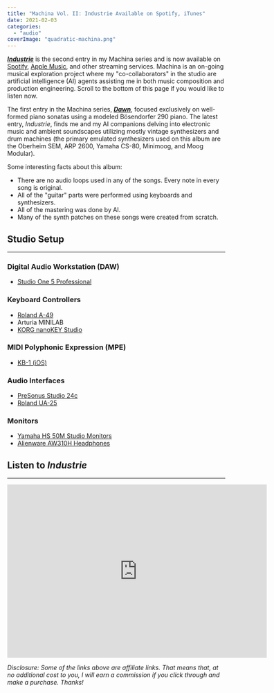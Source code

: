 ```yaml
---
title: "Machina Vol. II: Industrie Available on Spotify, iTunes"
date: 2021-02-03
categories: 
  - "audio"
coverImage: "quadratic-machina.png"
---
```


[_**Industrie**_](https://open.spotify.com/album/4pqgarpedeNp7cghkFAWme?si=gdA7ZOABRC-cE9BBpX9Y-g) is the second entry in my Machina series and is now available on [Spotify](https://open.spotify.com/album/4pqgarpedeNp7cghkFAWme?si=gdA7ZOABRC-cE9BBpX9Y-g), [Apple Music](https://music.apple.com/us/album/machina-vol-ii-industrie/1551848601?uo=4&app=apple+music), and other streaming services. Machina is an on-going musical exploration project where my "co-collaborators" in the studio are artificial intelligence (AI) agents assisting me in both music composition and production engineering. Scroll to the bottom of this page if you would like to listen now.

The first entry in the Machina series, **_[Dawn](https://open.spotify.com/album/5TeGGZc3OPGheoPrlmmeTM?si=2ZQteaNYRhyev0fiHZun2Q)_**, focused exclusively on well-formed piano sonatas using a modeled Bösendorfer 290 piano. The latest entry, _Industrie_, finds me and my AI companions delving into electronic music and ambient soundscapes utilizing mostly vintage synthesizers and drum machines (the primary emulated synthesizers used on this album are the Oberheim SEM, ARP 2600, Yamaha CS-80, Minimoog, and Moog Modular).

Some interesting facts about this album:

- There are no audio loops used in any of the songs. Every note in every song is original.
- All of the "guitar" parts were performed using keyboards and synthesizers.
- All of the mastering was done by AI.
- Many of the synth patches on these songs were created from scratch.

## Studio Setup

* * *

### Digital Audio Workstation (DAW)

- [Studio One 5 Professional](https://amzn.to/3pNjI2P)

### Keyboard Controllers

- [Roland A-49](https://amzn.to/3tp6StF)
- Arturia MINILAB
- [KORG nanoKEY Studio](https://amzn.to/3cCy6aa)

### MIDI Polyphonic Expression (MPE)

- [KB-1 (iOS)](http://numericalaudio.com/kb1/)

### Audio Interfaces

- [PreSonus Studio 24c](https://www.amazon.com/gp/product/B07L9MWWDK/ref=as_li_tl?ie=UTF8&camp=1789&creative=9325&creativeASIN=B07L9MWWDK&linkCode=as2&tag=quadraticgame-20&linkId=7007f253cfe41e3179481bc360ae219f)
- [Roland UA-25](https://amzn.to/36DjnIi)

### Monitors

- [Yamaha HS 50M Studio Monitors](https://amzn.to/3pPL743)
- [Alienware AW310H Headphones](https://amzn.to/3rimddz)

## Listen to _Industrie_

* * *

<iframe src="https://open.spotify.com/embed/album/4pqgarpedeNp7cghkFAWme" width="600" height="400" frameborder="0"></iframe>

_Disclosure: Some of the links above are affiliate links. That means that, at no additional cost to you, I will earn a commission if you click through and make a purchase. Thanks!_

